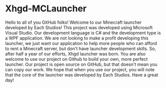 # Xhgd-MCLauncher
Hello to all of you GitHub folks!
Welcome to our Minecraft launcher developed by Each Studios! This project was developed using Microsoft Visual Studio. Our development language is C# and the development type is a WPF application. We are not looking to make a profit developing this launcher, we just want our application to help more people who can afford to rent a Minecraft server, but don't have launcher development skills. So, after half a year of our efforts, Xhgd launcher was born. You are also welcome to use our project on Github to build your own, more perfect launcher.
Our project is open source on GitHub, but that doesn't mean you can copy our work. We hope that when you use our project, you will note that the core of the launcher was developed by Each Studios.
Have a great day!
